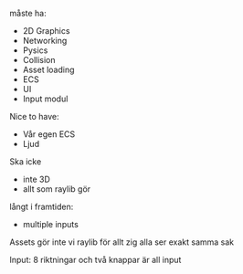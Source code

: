 måste ha:
- 2D Graphics
- Networking
- Pysics
- Collision
- Asset loading
- ECS
- UI
- Input modul


Nice to have:
- Vår egen ECS
- Ljud


Ska icke
- inte 3D
- allt som raylib gör

långt i framtiden:
- multiple inputs



Assets gör inte vi
raylib för allt
zig
alla ser exakt samma sak 

Input:
8 riktningar och två knappar är all input
